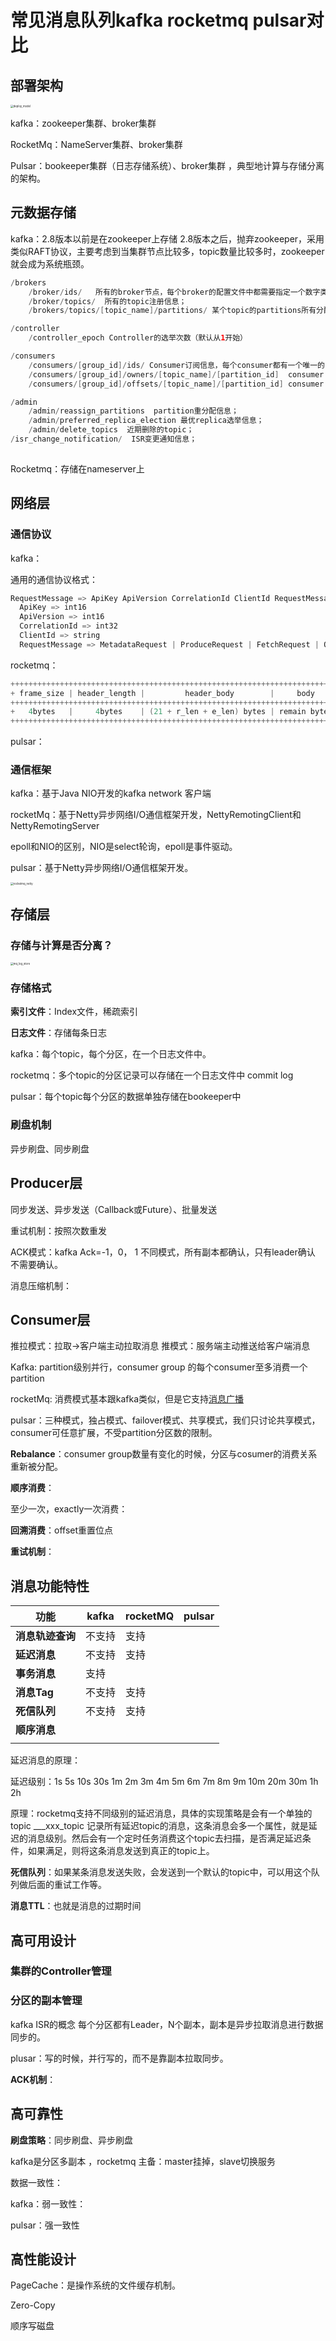 # 常见消息队列kafka rocketmq pulsar对比

## 部署架构

<img src="deploy_model.jpg" alt="deploy_model" style="zoom:30%;" />

kafka：zookeeper集群、broker集群

RocketMq：NameServer集群、broker集群

Pulsar：bookeeper集群（日志存储系统）、broker集群 ，典型地计算与存储分离的架构。

## 元数据存储

kafka：2.8版本以前是在zookeeper上存储 2.8版本之后，抛弃zookeeper，采用类似RAFT协议，主要考虑到当集群节点比较多，topic数量比较多时，zookeeper就会成为系统瓶颈。

```java
/brokers
	/broker/ids/   所有的broker节点，每个broker的配置文件中都需要指定一个数字类型的id
	/broker/topics/  所有的topic注册信息；
	/brokers/topics/[topic_name]/partitions/ 某个topic的partitions所有分配信息；

/controller
	/controller_epoch Controller的选举次数（默认从1开始）

/consumers
	/consumers/[group_id]/ids/ Consumer订阅信息，每个consumer都有一个唯一的ID用来标记消费者信息；
	/consumers/[group_id]/owners/[topic_name]/[partition_id]  consumer group对应的各个topic及partition的消费者线程。
	/consumers/[group_id]/offsets/[topic_name]/[partition_id] consumer group对应的各个topic及partition的消费偏移量。

/admin
	/admin/reassign_partitions  partition重分配信息；
	/admin/preferred_replica_election 最优replica选举信息；
	/admin/delete_topics  近期删除的topic；
/isr_change_notification/  ISR变更通知信息；
                 
```



Rocketmq：存储在nameserver上



## 网络层

### 通信协议

  kafka：

 通用的通信协议格式：

```scala
RequestMessage => ApiKey ApiVersion CorrelationId ClientId RequestMessage
  ApiKey => int16
  ApiVersion => int16
  CorrelationId => int32
  ClientId => string
  RequestMessage => MetadataRequest | ProduceRequest | FetchRequest | OffsetRequest | OffsetCommitRequest | OffsetFetchReques
```

  rocketmq：

```scala
++++++++++++++++++++++++++++++++++++++++++++++++++++++++++++++++++++++++++
+ frame_size | header_length |         header_body        |     body     +
++++++++++++++++++++++++++++++++++++++++++++++++++++++++++++++++++++++++++
+   4bytes   |     4bytes    | (21 + r_len + e_len) bytes | remain bytes +
++++++++++++++++++++++++++++++++++++++++++++++++++++++++++++++++++++++++++
```

  pulsar：



### 通信框架

kafka：基于Java NIO开发的kafka network 客户端

rocketMq：基于Netty异步网络I/O通信框架开发，NettyRemotingClient和NettyRemotingServer

epoll和NIO的区别，NIO是select轮询，epoll是事件驱动。

pulsar：基于Netty异步网络I/O通信框架开发。

<img src="rocketmq_netty.webp" alt="rocketmq_netty" style="zoom:30%;" />



## 存储层



### 存储与计算是否分离？



<img src="mq_log_store.jpg" alt="mq_log_store" style="zoom:30%;" />



### 存储格式

**索引文件**：Index文件，稀疏索引

**日志文件**：存储每条日志

kafka：每个topic，每个分区，在一个日志文件中。

rocketmq：多个topic的分区记录可以存储在一个日志文件中 commit log

pulsar：每个topic每个分区的数据单独存储在bookeeper中



### 刷盘机制

异步刷盘、同步刷盘

## Producer层

同步发送、异步发送（Callback或Future）、批量发送

重试机制：按照次数重发

ACK模式：kafka Ack=-1，0， 1 不同模式，所有副本都确认，只有leader确认 不需要确认。

消息压缩机制：

## Consumer层

推拉模式：拉取->客户端主动拉取消息 推模式：服务端主动推送给客户端消息

Kafka: partition级别并行，consumer group 的每个consumer至多消费一个partition

rocketMq: 消费模式基本跟kafka类似，但是它支持<u>消息广播</u>

pulsar：三种模式，独占模式、failover模式、共享模式，我们只讨论共享模式，consumer可任意扩展，不受partition分区数的限制。



**Rebalance**：consumer group数量有变化的时候，分区与cosumer的消费关系重新被分配。

**顺序消费**：

至少一次，exactly一次消费：

**回溯消费**：offset重置位点

**重试机制**：



## 消息功能特性



| 功能             | kafka  | rocketMQ | pulsar |
| ---------------- | ------ | -------- | ------ |
| **消息轨迹查询** | 不支持 | 支持     |        |
| **延迟消息**     | 不支持 | 支持     |        |
| **事务消息**     | 支持   |          |        |
| **消息Tag**      | 不支持 | 支持     |        |
| **死信队列**     | 不支持 | 支持     |        |
| **顺序消息**     |        |          |        |
|                  |        |          |        |

延迟消息的原理：

  延迟级别：1s 5s 10s 30s 1m 2m 3m 4m 5m 6m 7m 8m 9m 10m 20m 30m 1h 2h

  原理：rocketmq支持不同级别的延迟消息，具体的实现策略是会有一个单独的topic ___xxx_topic 记录所有延迟topic的消息，这条消息会多一个属性，就是延迟的消息级别。然后会有一个定时任务消费这个topic去扫描，是否满足延迟条件，如果满足，则将这条消息发送到真正的topic上。

**死信队列**：如果某条消息发送失败，会发送到一个默认的topic中，可以用这个队列做后面的重试工作等。

**消息TTL**：也就是消息的过期时间



## 高可用设计

### 集群的Controller管理



### 分区的副本管理

kafka ISR的概念 每个分区都有Leader，N个副本，副本是异步拉取消息进行数据同步的。

plusar：写的时候，并行写的，而不是靠副本拉取同步。

**ACK机制**：



## 高可靠性

**刷盘策略**：同步刷盘、异步刷盘

kafka是分区多副本 ，rocketmq 主备：master挂掉，slave切换服务

数据一致性：

kafka：弱一致性：

pulsar：强一致性

## 高性能设计

PageCache：是操作系统的文件缓存机制。

Zero-Copy

顺序写磁盘

